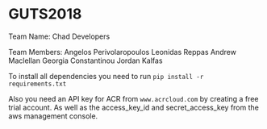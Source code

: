 # GUTS2018

Team Name: Chad Developers

Team Members: Angelos Perivolaropoulos
              Leonidas Reppas
              Andrew Maclellan
              Georgia Constantinou
              Jordan Kalfas

To install all dependencies you need to run `pip install -r requirements.txt`

Also you need an API key for ACR from `www.acrcloud.com` by creating a free trial account.
As well as the access_key_id and secret_access_key from the aws management console.